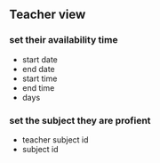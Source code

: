 ## Teacher view
### set their availability time
 - start date
 - end date
 - start time
 - end time
 - days

### set the subject they are profient
 - teacher subject id
 - subject id

